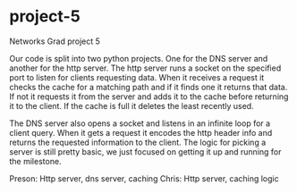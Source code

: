 # project-5
Networks Grad project 5

Our code is split into two python projects. One for the DNS server and another for the http server.
The http server runs a socket on the specified port to listen for clients requesting data. When 
it receives a request it checks the cache for a matching path and if it finds one it returns that data.
If not it requests it from the server and adds it to the cache before returning it to the client. If 
the cache is full it deletes the least recently used.

The DNS server also opens a socket and listens in an infinite loop for a client query. When it gets a 
request it encodes the http header info and returns the requested information to the client. The logic 
for picking a server is still pretty basic, we just focused on getting it up and running for the milestone.

Preson: Http server, dns server, caching
Chris: Http server, caching logic
